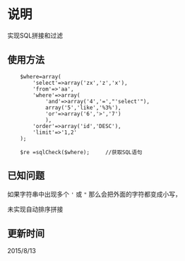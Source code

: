 说明
=====

实现SQL拼接和过滤


使用方法
-------

		$where=array(
			'select'=>array('zx','z','x'),
			'from'=>'aa',
			'where'=>array(
				'and'=>array('4','=',"'select'"),
				array('5','like','%3%'),
				'or'=>array('6','>','7')
				),
			'order'=>array('id','DESC'),
			'limit'=>'1,2'
		);
		
		$re =sqlCheck($where);     //获取SQL语句
		
		
已知问题
--------

如果字符串中出现多个 `'` 或 `"` 那么会把外面的字符都变成小写，

未实现自动排序拼接


更新时间
------
2015/8/13